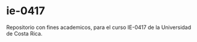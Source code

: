 # ie-0417
Repositorio con fines academicos, para el curso IE-0417 de la Universidad de Costa Rica. 
